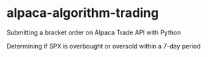 # alpaca-algorithm-trading
Submitting a bracket order on Alpaca Trade API with Python

Determining if SPX is overbought or oversold within a 7-day period
